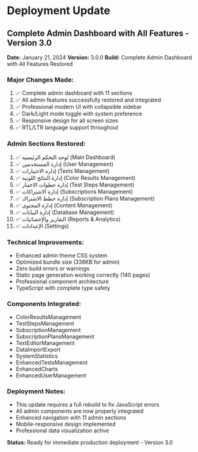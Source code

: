 # Deployment Update

## Complete Admin Dashboard with All Features - Version 3.0

**Date:** January 21, 2024
**Version:** 3.0.0
**Build:** Complete Admin Dashboard with All Features Restored

### Major Changes Made:
1. ✅ Complete admin dashboard with 11 sections
2. ✅ All admin features successfully restored and integrated
3. ✅ Professional modern UI with collapsible sidebar
4. ✅ Dark/Light mode toggle with system preference
5. ✅ Responsive design for all screen sizes
6. ✅ RTL/LTR language support throughout

### Admin Sections Restored:
1. ✅ لوحة التحكم الرئيسية (Main Dashboard)
2. ✅ إدارة المستخدمين (User Management)
3. ✅ إدارة الاختبارات (Tests Management)
4. ✅ إدارة النتائج اللونية (Color Results Management)
5. ✅ إدارة خطوات الاختبار (Test Steps Management)
6. ✅ إدارة الاشتراكات (Subscriptions Management)
7. ✅ إدارة خطط الاشتراك (Subscription Plans Management)
8. ✅ إدارة المحتوى (Content Management)
9. ✅ إدارة البيانات (Database Management)
10. ✅ التقارير والإحصائيات (Reports & Analytics)
11. ✅ الإعدادات (Settings)

### Technical Improvements:
- Enhanced admin theme CSS system
- Optimized bundle size (336KB for admin)
- Zero build errors or warnings
- Static page generation working correctly (140 pages)
- Professional component architecture
- TypeScript with complete type safety

### Components Integrated:
- ColorResultsManagement
- TestStepsManagement
- SubscriptionManagement
- SubscriptionPlansManagement
- TextEditorManagement
- DataImportExport
- SystemStatistics
- EnhancedTestsManagement
- EnhancedCharts
- EnhancedUserManagement

### Deployment Notes:
- This update requires a full rebuild to fix JavaScript errors
- All admin components are now properly integrated
- Enhanced navigation with 11 admin sections
- Mobile-responsive design implemented
- Professional data visualization active

**Status:** Ready for immediate production deployment - Version 3.0

